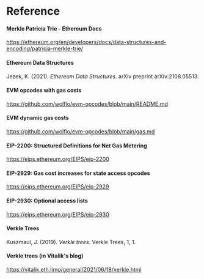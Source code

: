 # Reference

#### Merkle Patricia Trie - Ethereum Docs
https://ethereum.org/en/developers/docs/data-structures-and-encoding/patricia-merkle-trie/

#### Ethereum Data Structures
Jezek, K. (2021). *Ethereum Data Structures*. arXiv preprint arXiv:2108.05513.

#### EVM opcodes with gas costs
https://github.com/wolflo/evm-opcodes/blob/main/README.md

#### EVM dynamic gas costs
https://github.com/wolflo/evm-opcodes/blob/main/gas.md

#### EIP-2200: Structured Definitions for Net Gas Metering 
https://eips.ethereum.org/EIPS/eip-2200

#### EIP-2929: Gas cost increases for state access opcodes
https://eips.ethereum.org/EIPS/eip-2929

#### EIP-2930: Optional access lists
https://eips.ethereum.org/EIPS/eip-2930

#### Verkle Trees
Kuszmaul, J. (2019). *Verkle trees*. Verkle Trees, 1, 1.

#### Verkle trees (in Vitalik's blog)
https://vitalik.eth.limo/general/2021/06/18/verkle.html

